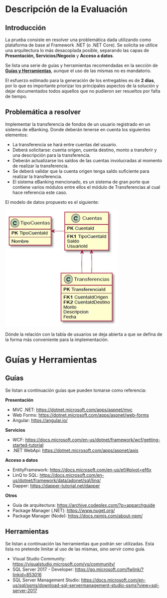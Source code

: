 # Descripción de la Evaluación
## Introducción
La prueba consiste en resolver una problemática dada utilizando como plataforma de base al Framework .NET (o .NET Core). Se solicita se utilice una arquitectura lo más desacoplada posible, separando las capas de **Presentación, Servicios/Negocio** y **Acceso a datos**.

Se lista una serie de guías y herramientas recomendadas en la sección de **[Guías y Herramientas](#guías-y-herramientas)**, aunque el uso de las mismas no es mandatorio.

El esfuerzo estimado para la generación de los entregables es de **2 días**, por lo que es importante priorizar los principales aspectos de la solución y dejar documentados todos aquellos que no pudieron ser resueltos por falta de tiempo.

## Problemática a resolver
Implementar la transferencia de fondos de un usuario registrado en un sistema de eBanking. Donde deberán tenerse en cuenta los siguientes elementos:
- La transferencia se hará entre cuentas del usuario.
- Deberá solicitarse: cuenta origen, cuenta destino, monto a transferir y una descripción para la transferencia.
- Deberán actualizarse los saldos de las cuentas involucradas al momento de realizar la transferencia.
- Se deberá validar que la cuenta origen tenga saldo suficiente para realizar la transferencia.
- El sistema eBanking mencionado, es un sistema de gran porte que contiene varios módulos entre ellos el módulo de Transferencias al cual hace referencia este caso.

El modelo de datos propuesto es el siguiente:

![Alt text](/Documentos/ModeloBD.jpg?raw=true "Modelo")

Dónde la relación con la tabla de usuarios se deja abierta a que se defina de la forma más conveniente para la implementación.

# Guías y Herramientas
## Guías
Se listan a continuación guías que pueden tomarse como referencia:

**Presentación**
- MVC .NET: https://dotnet.microsoft.com/apps/aspnet/mvc
- Web Forms: https://dotnet.microsoft.com/apps/aspnet/web-forms
- Angular: https://angular.io/

**Servicios**
- WCF: https://docs.microsoft.com/en-us/dotnet/framework/wcf/getting-started-tutorial
- .NET WebApi: https://dotnet.microsoft.com/apps/aspnet/apis

**Acceso a datos**
- EntityFramework: https://docs.microsoft.com/en-us/ef/#pivot=ef6x
- LinQ to SQL: https://docs.microsoft.com/en-us/dotnet/framework/data/adonet/sql/linq/
- Dapper: https://dapper-tutorial.net/dapper

**Otros**
- Guía de arquitectura: https://archive.codeplex.com/?p=apparchguide
- Package Manager (.NET): https://www.nuget.org/
- Package Manager (Node): https://docs.npmjs.com/about-npm/

## Herramientas
Se listan a continuación las herramientas que podrán ser utilizadas. Esta lista no pretende limitar al uso de las
mismas, sino servir como guía.
- Visual Studio Community: https://visualstudio.microsoft.com/vs/community/
- SQL Server 2017 - Developer: https://go.microsoft.com/fwlink/?linkid=853016
- SQL Server Management Studio: https://docs.microsoft.com/en-us/sql/ssms/download-sql-servermanagement-studio-ssms?view=sql-server-2017
